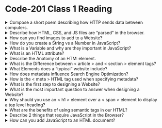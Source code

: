 # Code-201 Class 1 Reading

<details>
<summary>Compose a short poem describing how HTTP sends data between computers.</summary>

In realms of code, where data streams flow,
HTTP, the courier, starts its show.
Through digital veins, it swiftly flies,
Bridging the gap 'neath boundless skies.

From server's realm to client's domain,
It carries payloads, a digital train.
With packets small, in bytes they ride,
On pathways vast, they swiftly glide.

Through routers, switches, cables tight,
HTTP guides them in the night.
A protocol sure, in its design,
To link the distant, to intertwine.

It speaks in tongues, of requests and replies,
Of headers, bodies, where data lies.
A language clear, yet hidden deep,
In the cyber ether, it does seep.

And so it goes, this dance of bits,
HTTP, the connector, never quits.
In the world of bytes, it reigns supreme,
A conduit of dreams, in the digital stream.

</details>

<details>
<summary>Describe how HTML, CSS, and JS files are “parsed” in the browser.</summary>

### HTML Parsing:

- The browser starts by fetching the HTML file.
- It then parses the HTML document using a parser, which reads the document from top to bottom.
- The parser constructs a Document Object Model (DOM) tree, representing the structure of the HTML document.
- Elements, attributes, and their relationships are identified and organized within the DOM tree.
- As parsing proceeds, the browser starts fetching external resources referenced in the HTML, such as CSS and JavaScript files.

### CSS Parsing:

- Once an external CSS file is fetched, or if CSS is embedded within the HTML using < style > tags, the browser starts parsing the CSS.
- CSS rules are parsed and applied to the corresponding elements in the DOM tree.
- The browser constructs a CSS Object Model (CSSOM), which represents the styles defined in the CSS files.

### JavaScript Parsing:

- When the browser encounters a JavaScript file (either inline or external), it starts fetching and parsing it.
- JavaScript parsing is typically deferred until the HTML parsing is complete, especially when the script is placed at the end of the HTML document or marked with defer or async attributes.
- As JavaScript is parsed, the browser generates an Abstract Syntax Tree (AST) representing the structure of the script.
- Function and variable declarations are hoisted, and the script's execution context is set up.
- Event listeners, timers, and other asynchronous tasks defined in the JavaScript are registered for execution.

</details>

<details>
<summary>How can you find images to add to a Website?</summary>

### Decide on the Type of Image You Need

Determine the purpose of the image on your website. Is it a header image, a product photo, or an illustration? Knowing this will help you narrow down your search.

### Search for Free Stock Images Websites

 There are many websites that offer free stock images for you to use. Some popular ones include Unsplash, Pixabay, and Pexels. You can use these images for personal or commercial use without worrying about copyright.

### Explore the Image Library

 Once you've chosen a website, use its search bar to find images related to your topic. For example, if you're creating a website about nature, you might search for keywords like "nature", "landscape", or "trees".

### Download the Image

 When you find an image you like, click on it to view it in full size. Look for a download button or link nearby. Click on it to download the image to your computer.

### Include the Image in Your HTML Code

 Once you have downloaded the image, you can add it to your website using HTML. Use the < img > tag with the src attribute to specify the file path of the image on your computer.

##### Example Below:
 < img src="image.jpg" alt="Description of the image" >

 Replace "image.jpg" with the file path of the image you downloaded. Make sure the image file is in the same directory as your HTML file, or provide the correct path if it's located elsewhere on your computer.

 </details>

 <details>
 <summary>How do you create a String vs a Number in JavaScript?</summary>

 To create a string, you simply enclose your text within either single quotes (') or double quotes ("). Both methods are valid and produce the same result.

let myString1 = 'Hello, world!';
let myString2 = "Hello, world!";
Both myString1 and myString2 now contain the string "Hello, world!".

Creating a Number:
Creating a number in JavaScript is as simple as assigning a numeric value to a variable.

let myNumber = 42;

</details>

<details>
<summary>What is a Variable and why are they important in JavaScript?</summary>

### Data Storage
 Variables allow developers to store data such as numbers, strings, objects, arrays, and more. This data can then be accessed and manipulated throughout the program's execution.

### Dynamic Typing
JavaScript is a dynamically typed language, meaning variables can hold values of any data type, and the data type of a variable can change during runtime. This flexibility allows for more fluid and expressive coding.

### Data Manipulation
 Variables enable developers to manipulate data by performing operations such as arithmetic calculations, string concatenation, array manipulation, and more.

### Scope
Variables in JavaScript can have different scopes, which determine where they can be accessed in the code. Understanding and managing variable scope is crucial for writing maintainable and bug-free code.

### Reuse and Flexibility
 Variables allow developers to reuse values throughout their code, making it easier to write modular and maintainable programs. They also provide flexibility by allowing values to be assigned, updated, and reassigned as needed.

### Passing Values
 Variables play a key role in passing values between different parts of a program, such as functions, objects, and modules. They enable data to be shared and communicated between different components of the codebase.

 </details>

 <details>
 <summary>What is an HTML attribute?</summary>

In HTML, an attribute is a special piece of information added to a tag that provides additional details about the element or modifies its behavior. Attributes are specified within the start tag of an HTML element and are written as name-value pairs.

</details>

<details>
<summary>Describe the Anatomy of an HTMl element.</summary>

**The anatomy of an HTML element consists of several components that together define its structure and behavior within an HTML document. Here's a breakdown of the various parts**

### Start Tag
 This is the opening part of the element, denoted by the element's name enclosed in angle brackets (< and >). It marks the beginning of the element's presence in the document.

### Element Name
 Also known as the tag name, it identifies the type of element being used. Examples include < div >, < p >, < img >, < a >, etc.

### Attributes
 These are additional properties or settings that can be applied to the element. Attributes are specified within the start tag and are written as name-value pairs. Examples include href, src, id, class, etc.

### Attribute Value
 For each attribute, there is a corresponding value that provides specific information or instructions. Attribute values are typically enclosed in double quotes, although single quotes are also allowed.

### Content
 This is the inner part of the element where the actual content resides. Not all elements have content, but for those that do (e.g., < p >, < div >, < span >), it is placed between the start tag and the end tag.

### End Tag
 This is the closing part of the element, denoted by the element's name preceded by a forward slash (/) and enclosed in angle brackets (< and >). It marks the end of the element's presence in the document.

 </details>

 <details>
 <summary>What is the Difference between < article > and < section > element tags?</summary>

 the < article > element is used to represent independent, self-contained content, such as a blog post or a news article. On the other hand, the < section > element is used to group related content together, typically within a larger document.

 </details>

 <details>
 <summary>What Elements does a “typical” website include?</summary>

Some elements a typical website would have would be:

- Doctype
- html
- head
- title
- section
- footer

to make these elements work, you will add the <> around the element.

</details>

<details>
<summary>How does metadata influence Search Engine Optimization?</summary>

Metadata plays a crucial role in search engine optimization by providing information about a web page to search engines, which helps them understand and index the content more effectively. 

</details>

<details>
<summary>How is the < meta > HTML tag used when specifying metadata?</summary>

The < meta > HTML tag is used to specify metadata within the < head > section of an HTML document. Metadata provides additional information about the document, such as its character encoding, viewport settings, authorship, description, keywords, and more.

</details>

<details>
<summary>What is the first step to designing a Website?</summary>

Define what you want to accomplish with it.

</details>

<details>
<summary>What is the most important question to answer when designing a Website?</summary>

__What exactly do I want to accomplish?__

</details>

<details>
<summary>Why should you use an < h1 > element over a < span > element to display a top level heading?</summary>

Using an < h1 > element over a < span > element for a top-level heading provides semantic meaning and improves accessibility for users and search engines.

</details>

<details>
<summary>What are the benefits of using semantic tags in our HTML?</summary>

### Improved Accessibility
 Semantic tags provide meaning and structure to the content, making it easier for screen readers and other assistive technologies to interpret and navigate the web page.

### Enhanced SEO
 Search engines rely on semantic HTML to understand the content and context of web pages better. Using semantic tags can improve search engine visibility and rankings.

### Better Code Readability and Maintainability
 Semantic HTML makes the code more understandable and easier to maintain for developers and other team members.

### Future-proofing
 Semantic tags provide a standardized way to mark up content, ensuring compatibility with current and future web standards and technologies.

### Clarity and Consistency
 Semantic tags help developers and designers communicate the intended structure and purpose of different elements within the document, leading to more consistent and predictable rendering across browsers and devices.

### Separation of Structure and Presentation
 Semantic HTML encourages separating content structure from presentation, facilitating better styling and layout control through CSS.

</details>

<details>
<summary>Describe 2 things that require JavaScript in the Browser?</summary>

### Client-Side Form Validation
 JavaScript is commonly used to validate user input in web forms before submission, ensuring that data meets specified criteria such as required fields, correct format, and valid values.

### Dynamic Content Updates
 JavaScript allows for dynamic updates to web content without requiring a full page reload. This includes features such as interactive maps, live chat functionality, and real-time data updates in web applications.

 </details>

<details>
<summary>How can you add JavaScript to an HTML document?</summary>

You can add JavaScript to an HTML document by including < script > tags in the document's < head > or < body > section, or by linking to an external JavaScript file using the src attribute within the < script > tag.

</details>







